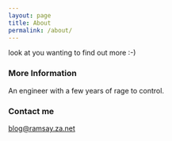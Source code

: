 ```yaml
---
layout: page
title: About
permalink: /about/
---
```


look at you wanting to find out more :-)

### More Information

An engineer with a few years of rage to control.

### Contact me

[blog@ramsay.za.net](mailto:blog@ramsay.za.net)